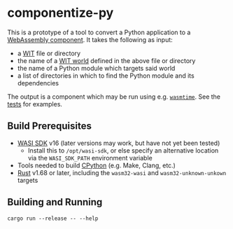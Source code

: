 # componentize-py

This is a prototype of a tool to convert a Python application to a [WebAssembly
component](https://github.com/WebAssembly/component-model).  It takes the
following as input:

- a [WIT](https://github.com/WebAssembly/component-model/blob/main/design/mvp/WIT.md) file or directory
- the name of a [WIT world](https://github.com/WebAssembly/component-model/blob/main/design/mvp/WIT.md#wit-worlds) defined in the above file or directory
- the name of a Python module which targets said world
- a list of directories in which to find the Python module and its dependencies

The output is a component which may be run using
e.g. [`wasmtime`](https://github.com/bytecodealliance/wasmtime).  See the
[tests](tests) for examples.

## Build Prerequisites

- [WASI SDK](https://github.com/WebAssembly/wasi-sdk) v16 (later versions may work, but have not yet been tested)
    - Install this to `/opt/wasi-sdk`, or else specify an alternative location via the `WASI_SDK_PATH` environment variable
- Tools needed to build [CPython](https://github.com/python/cpython) (e.g. Make, Clang, etc.)
- [Rust](https://rustup.rs/) v1.68 or later, including the `wasm32-wasi` and `wasm32-unknown-unkown` targets

## Building and Running

```shell
cargo run --release -- --help
```
